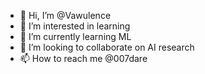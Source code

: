 - 👋 Hi, I’m @Vawulence
- 👀 I’m interested in learning
- 🌱 I’m currently learning ML
- 💞️ I’m looking to collaborate on AI research
- 📫 How to reach me @007dare

<!---
Vawulence/Vawulence is a ✨ special ✨ repository because its `README.md` (this file) appears on your GitHub profile.
You can click the Preview link to take a look at your changes.
--->
